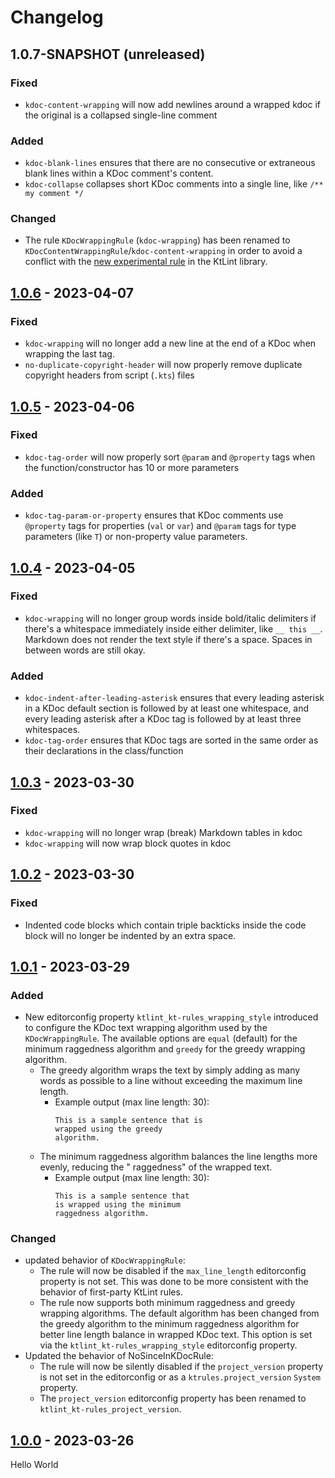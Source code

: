 # Changelog

## 1.0.7-SNAPSHOT (unreleased)

### Fixed

- `kdoc-content-wrapping` will now add newlines around a wrapped kdoc if the original is a collapsed
  single-line comment

### Added

- `kdoc-blank-lines` ensures that there are no consecutive or extraneous blank lines within a KDoc
  comment's content.
- `kdoc-collapse` collapses short KDoc comments into a single line, like `/** my comment */`

### Changed

- The rule `KDocWrappingRule` (`kdoc-wrapping`) has been renamed
  to `KDocContentWrappingRule`/`kdoc-content-wrapping` in order to avoid a conflict with
  the [new experimental rule](https://pinterest.github.io/ktlint/rules/experimental/#kdoc-wrapping)
  in the KtLint library.

## [1.0.6] - 2023-04-07

### Fixed

- `kdoc-wrapping` will no longer add a new line at the end of a KDoc when wrapping the last tag.
- `no-duplicate-copyright-header` will now properly remove duplicate copyright headers from
  script (`.kts`) files

## [1.0.5] - 2023-04-06

### Fixed

- `kdoc-tag-order` will now properly sort `@param` and `@property` tags when the
  function/constructor has 10 or more parameters

### Added

- `kdoc-tag-param-or-property` ensures that KDoc comments use `@property` tags for properties (`val`
  or `var`) and `@param` tags for type parameters (like `T`) or non-property value parameters.

## [1.0.4] - 2023-04-05

### Fixed

- `kdoc-wrapping` will no longer group words inside bold/italic delimiters if there's a whitespace
  immediately inside either delimiter, like `__ this __`. Markdown does not render the text style if
  there's a space. Spaces in between words are still okay.

### Added

- `kdoc-indent-after-leading-asterisk` ensures that every leading asterisk in a KDoc default section
  is followed by at least one whitespace, and every leading asterisk after a KDoc tag is followed by
  at least three whitespaces.
- `kdoc-tag-order` ensures that KDoc tags are sorted in the same order as their declarations in the
  class/function

## [1.0.3] - 2023-03-30

### Fixed

- `kdoc-wrapping` will no longer wrap (break) Markdown tables in kdoc
- `kdoc-wrapping` will now wrap block quotes in kdoc

## [1.0.2] - 2023-03-30

### Fixed

- Indented code blocks which contain triple backticks inside the code block will no longer be
  indented by an extra space.

## [1.0.1] - 2023-03-29

### Added

- New editorconfig property `ktlint_kt-rules_wrapping_style` introduced to configure the KDoc text
  wrapping algorithm used by the `KDocWrappingRule`. The available options are `equal` (default) for
  the minimum raggedness algorithm and `greedy` for the greedy wrapping algorithm.
  - The greedy algorithm wraps the text by simply adding as many words as possible to a line
    without exceeding the maximum line length.
    - Example output (max line length: 30):
      ```
      This is a sample sentence that is
      wrapped using the greedy
      algorithm.
      ```
  - The minimum raggedness algorithm balances the line lengths more evenly, reducing the "
    raggedness" of the wrapped text.
    - Example output (max line length: 30):
      ```
      This is a sample sentence that
      is wrapped using the minimum
      raggedness algorithm.
      ```

### Changed

- updated behavior of `KDocWrappingRule`:
  - The rule will now be disabled if the `max_line_length` editorconfig property is not set. This
    was done to be more consistent with the behavior of first-party KtLint rules.
  - The rule now supports both minimum raggedness and greedy wrapping algorithms. The default
    algorithm has been changed from the greedy algorithm to the minimum raggedness algorithm for
    better line length balance in wrapped KDoc text. This option is set via
    the `ktlint_kt-rules_wrapping_style` editorconfig property.
- Updated the behavior of NoSinceInKDocRule:
  - The rule will now be silently disabled if the `project_version` property is not set in the
    editorconfig or as a `ktrules.project_version` `System` property.
  - The `project_version` editorconfig property has been renamed
    to `ktlint_kt-rules_project_version`.

## [1.0.0] - 2023-03-26

Hello World

[1.0.0]: https://github.com/rbusarow/ktrules/releases/tag/1.0.0
[1.0.1]: https://github.com/rbusarow/ktrules/releases/tag/1.0.1
[1.0.2]: https://github.com/rbusarow/ktrules/releases/tag/1.0.2
[1.0.3]: https://github.com/rbusarow/ktrules/releases/tag/1.0.3
[1.0.4]: https://github.com/rbusarow/ktrules/releases/tag/1.0.4
[1.0.5]: https://github.com/rbusarow/ktrules/releases/tag/1.0.5
[1.0.6]: https://github.com/rbusarow/ktrules/releases/tag/1.0.6

